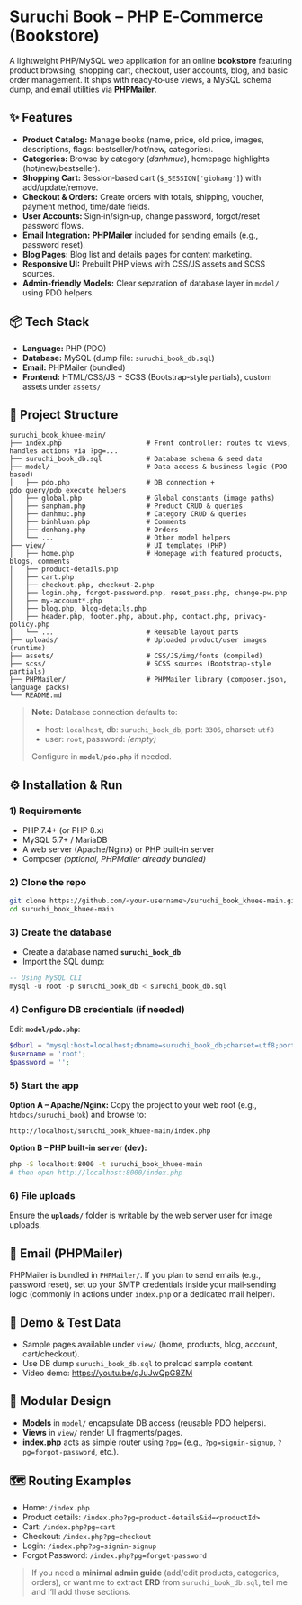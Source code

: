 # Suruchi Book – PHP E‑Commerce (Bookstore)

A lightweight PHP/MySQL web application for an online **bookstore** featuring product browsing, shopping cart, checkout, user accounts, blog, and basic order management. 
It ships with ready‑to‑use views, a MySQL schema dump, and email utilities via **PHPMailer**.

## ✨ Features
- **Product Catalog:** Manage books (name, price, old price, images, descriptions, flags: bestseller/hot/new, categories).
- **Categories:** Browse by category (*danhmuc*), homepage highlights (hot/new/bestseller).
- **Shopping Cart:** Session‑based cart (`$_SESSION['giohang']`) with add/update/remove.
- **Checkout & Orders:** Create orders with totals, shipping, voucher, payment method, time/date fields.
- **User Accounts:** Sign‑in/sign‑up, change password, forgot/reset password flows.
- **Email Integration:** **PHPMailer** included for sending emails (e.g., password reset).
- **Blog Pages:** Blog list and details pages for content marketing.
- **Responsive UI:** Prebuilt PHP views with CSS/JS assets and SCSS sources.
- **Admin‑friendly Models:** Clear separation of database layer in `model/` using PDO helpers.

## 📦 Tech Stack
- **Language:** PHP (PDO)
- **Database:** MySQL (dump file: `suruchi_book_db.sql`)
- **Email:** PHPMailer (bundled)
- **Frontend:** HTML/CSS/JS + SCSS (Bootstrap‑style partials), custom assets under `assets/`

## 📂 Project Structure
```
suruchi_book_khuee-main/
├── index.php                     # Front controller: routes to views, handles actions via ?pg=...
├── suruchi_book_db.sql           # Database schema & seed data
├── model/                        # Data access & business logic (PDO-based)
│   ├── pdo.php                   # DB connection + pdo_query/pdo_execute helpers
│   ├── global.php                # Global constants (image paths)
│   ├── sanpham.php               # Product CRUD & queries
│   ├── danhmuc.php               # Category CRUD & queries
│   ├── binhluan.php              # Comments
│   ├── donhang.php               # Orders
│   └── ...                       # Other model helpers
├── view/                         # UI templates (PHP)
│   ├── home.php                  # Homepage with featured products, blogs, comments
│   ├── product-details.php
│   ├── cart.php
│   ├── checkout.php, checkout-2.php
│   ├── login.php, forgot-password.php, reset_pass.php, change-pw.php
│   ├── my-account*.php
│   ├── blog.php, blog-details.php
│   ├── header.php, footer.php, about.php, contact.php, privacy-policy.php
│   └── ...                       # Reusable layout parts
├── uploads/                      # Uploaded product/user images (runtime)
├── assets/                       # CSS/JS/img/fonts (compiled)
├── scss/                         # SCSS sources (Bootstrap-style partials)
├── PHPMailer/                    # PHPMailer library (composer.json, language packs)
└── README.md
```

> **Note:** Database connection defaults to:
> - host: `localhost`, db: `suruchi_book_db`, port: `3306`, charset: `utf8`
> - user: `root`, password: *(empty)*
> 
> Configure in **`model/pdo.php`** if needed.

## ⚙️ Installation & Run

### 1) Requirements
- PHP 7.4+ (or PHP 8.x)
- MySQL 5.7+ / MariaDB
- A web server (Apache/Nginx) or PHP built‑in server
- Composer *(optional, PHPMailer already bundled)*

### 2) Clone the repo
```bash
git clone https://github.com/<your-username>/suruchi_book_khuee-main.git
cd suruchi_book_khuee-main
```

### 3) Create the database
- Create a database named **`suruchi_book_db`**
- Import the SQL dump:
```sql
-- Using MySQL CLI
mysql -u root -p suruchi_book_db < suruchi_book_db.sql
```

### 4) Configure DB credentials (if needed)
Edit **`model/pdo.php`**:
```php
$dburl = "mysql:host=localhost;dbname=suruchi_book_db;charset=utf8;port=3306";
$username = 'root';
$password = '';
```

### 5) Start the app
**Option A – Apache/Nginx:** Copy the project to your web root (e.g., `htdocs/suruchi_book`) and browse to:
```
http://localhost/suruchi_book_khuee-main/index.php
```

**Option B – PHP built‑in server (dev):**
```bash
php -S localhost:8000 -t suruchi_book_khuee-main
# then open http://localhost:8000/index.php
```

### 6) File uploads
Ensure the **`uploads/`** folder is writable by the web server user for image uploads.

## 🔔 Email (PHPMailer)
PHPMailer is bundled in `PHPMailer/`. If you plan to send emails (e.g., password reset), set up your SMTP credentials inside your mail‑sending logic (commonly in actions under `index.php` or a dedicated mail helper).

## 🧪 Demo & Test Data
- Sample pages available under `view/` (home, products, blog, account, cart/checkout).
- Use DB dump `suruchi_book_db.sql` to preload sample content.
- Video demo: https://youtu.be/qJuJwQpG8ZM

## 🧱 Modular Design
- **Models** in `model/` encapsulate DB access (reusable PDO helpers).
- **Views** in `view/` render UI fragments/pages.
- **index.php** acts as simple router using `?pg=` (e.g., `?pg=signin-signup`, `?pg=forgot-password`, etc.).

## 🗺️ Routing Examples
- Home: `/index.php`
- Product details: `/index.php?pg=product-details&id=<productId>`
- Cart: `/index.php?pg=cart`
- Checkout: `/index.php?pg=checkout`
- Login: `/index.php?pg=signin-signup`
- Forgot Password: `/index.php?pg=forgot-password`



> If you need a **minimal admin guide** (add/edit products, categories, orders), or want me to extract **ERD** from `suruchi_book_db.sql`, tell me and I’ll add those sections.
